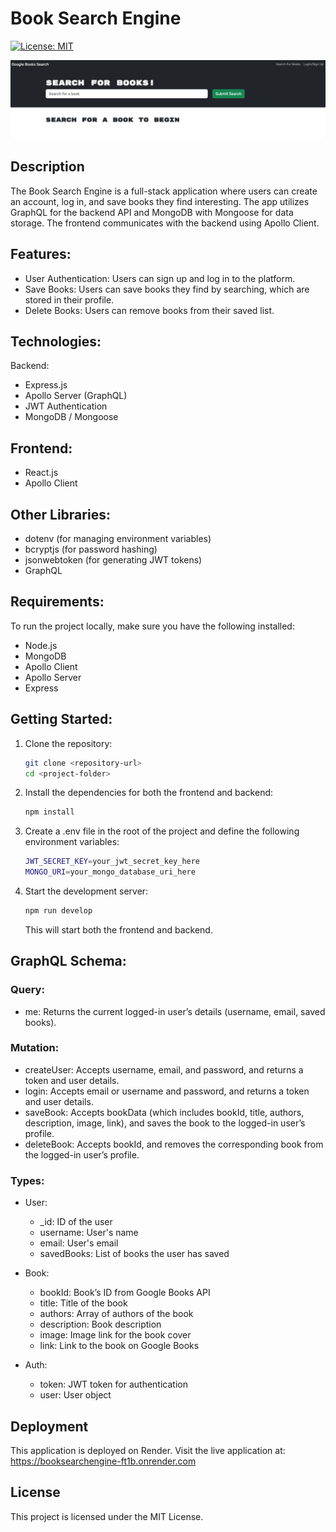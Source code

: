 # Book Search Engine

[![License: MIT](https://img.shields.io/badge/License-MIT-yellow.svg)](https://opensource.org/licenses/MIT)

<img src="./client/src/assets/BSE-image.png">

## Description
The Book Search Engine is a full-stack application where users can create an account, log in, and save books they find interesting. The app utilizes GraphQL for the backend API and MongoDB with Mongoose for data storage. The frontend communicates with the backend using Apollo Client.

## Features:
- User Authentication: Users can sign up and log in to the platform.
- Save Books: Users can save books they find by searching, which are stored in their profile.
- Delete Books: Users can remove books from their saved list.

## Technologies:
Backend: 
- Express.js
- Apollo Server (GraphQL)
- JWT Authentication
- MongoDB / Mongoose

## Frontend: 
- React.js
- Apollo Client

## Other Libraries:
- dotenv (for managing environment variables)
- bcryptjs (for password hashing)
- jsonwebtoken (for generating JWT tokens)
- GraphQL

## Requirements:
To run the project locally, make sure you have the following installed:
- Node.js
- MongoDB
- Apollo Client 
- Apollo Server 
- Express 

## Getting Started:
1. Clone the repository:
    ``` bash
    git clone <repository-url>
    cd <project-folder>
    ```
2. Install the dependencies for both the frontend and backend:
    ```bash
    npm install
    ```
3. Create a .env file in the root of the project and define the following environment variables:
    ```bash
    JWT_SECRET_KEY=your_jwt_secret_key_here
    MONGO_URI=your_mongo_database_uri_here
    ```
4. Start the development server:
    ```bash
    npm run develop
    ```
    This will start both the frontend and backend.

## GraphQL Schema:

### Query:
- me: Returns the current logged-in user’s details (username, email, saved books).

### Mutation:
- createUser: Accepts username, email, and password, and returns a token and user details.
- login: Accepts email or username and password, and returns a token and user details.
- saveBook: Accepts bookData (which includes bookId, title, authors, description, image, link), and saves the book to the logged-in user’s profile.
- deleteBook: Accepts bookId, and removes the corresponding book from the logged-in user’s profile.

### Types:
- User:
  - _id: ID of the user
  - username: User's name
  - email: User's email
  - savedBooks: List of books the user has saved

- Book:
  - bookId: Book’s ID from Google Books API
  - title: Title of the book
  - authors: Array of authors of the book
  - description: Book description
  - image: Image link for the book cover
  - link: Link to the book on Google Books

- Auth:
  - token: JWT token for authentication
  - user: User object

## Deployment
This application is deployed on Render. Visit the live application at:
https://booksearchengine-ft1b.onrender.com

## License

This project is licensed under the MIT License.
